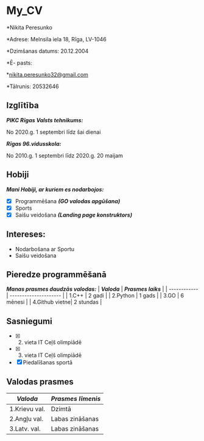 # My_CV
*Nikita Peresunko

*Adrese: Melnsila iela 18, Rīga, LV-1046

*Dzimšanas datums: 20.12.2004

*Ē- pasts:

*nikita.peresunko32@gmail.com

*Tālrunis: 20532646

## Izglītība

***PIKC Rīgas Valsts tehnikums:***

No 2020.g. 1 septembri līdz šai dienai

***Rīgas 96.vidusskola:***

No 2010.g. 1 septembri līdz 2020.g. 20 maijam

## Hobiji
 ***Mani Hobiji, ar kuriem es nodarbojos:***
 - [x] Programmēšana ***(GO valodas apgūšana)***
 - [x] Sports
 - [x] Saišu veidošana ***(Landing page konstruktors)***

## Intereses:

* Nodarbošana ar Sportu
* Saišu veidošana
 
## Pieredze programmēšanā
***Manas prasmes daudzās valodas:***
| ***Valoda***    | ***Prasmes laiks***   |
| ------------    | --------------------- |
|  1.C++          |       2 gadi          |
|  2.Python       |       1 gads          |
|  3.GO           |       6 mēnesi        |
|  4.Github vietne|       2 stundas       |

## Sasniegumi
 - [x] 2. vieta IT Ceļš olimpiādē 
 - [x] 3. vieta IT Ceļš olimpiādē 
 - [x] Piedalīšanas sportā  

## Valodas prasmes
| ***Valoda***    | ***Prasmes līmenis*** |
| ------------    | --------------------- |
|  1.Krievu val.  |        Dzimtā         |
|  2.Angļu val.   |     Labas zināšanas   |
|  3.Latv. val.   |     Labas zināšanas   |
